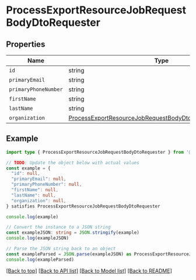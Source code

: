 
# ProcessExportResourceJobRequestBodyDtoRequester


## Properties

Name | Type
------------ | -------------
`id` | string
`primaryEmail` | string
`primaryPhoneNumber` | string
`firstName` | string
`lastName` | string
`organization` | [ProcessExportResourceJobRequestBodyDtoRequesterOrganization](ProcessExportResourceJobRequestBodyDtoRequesterOrganization.md)

## Example

```typescript
import type { ProcessExportResourceJobRequestBodyDtoRequester } from '@usesofia/pegasus-core-api-sdk'

// TODO: Update the object below with actual values
const example = {
  "id": null,
  "primaryEmail": null,
  "primaryPhoneNumber": null,
  "firstName": null,
  "lastName": null,
  "organization": null,
} satisfies ProcessExportResourceJobRequestBodyDtoRequester

console.log(example)

// Convert the instance to a JSON string
const exampleJSON: string = JSON.stringify(example)
console.log(exampleJSON)

// Parse the JSON string back to an object
const exampleParsed = JSON.parse(exampleJSON) as ProcessExportResourceJobRequestBodyDtoRequester
console.log(exampleParsed)
```

[[Back to top]](#) [[Back to API list]](../README.md#api-endpoints) [[Back to Model list]](../README.md#models) [[Back to README]](../README.md)


